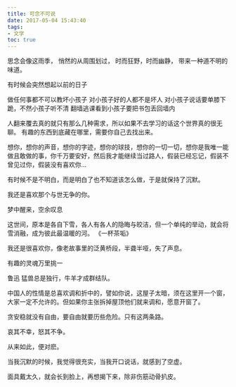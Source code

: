 ```yaml
---
title: 可念不可说
date: 2017-05-04 15:43:40
tags:
- 文学
toc: true
---
```

思念会像这雨季，
悄然的从周围划过，
时而狂野，时而幽静，
带来一种道不明的味道。 

有时候会突然想起以前的日子
<!--more-->
做任何事都不可以教坏小孩子
对小孩子好的人都不是坏人
对小孩子说话要单膝下跪，不然小孩子听不清
翻墙逃课看到小孩子要把书包丢回墙内

人翻来覆去真的就只有那么几种需求，所以如果不去学习的话这个世界真的很无聊。
有趣的东西到底藏在哪里，需要你自己去找出来。

想你，想你的声音，想你的字迹，想你的球技，想你的一切一切，想你是我唯一能做且敢做的事，你千万要安好，然后我才能继续当过路人，假装已经忘记，假装不曾见过你，假装没有喜欢你... 

有时候不是不明白，而是明白了也不知道该怎么做，于是就保持了沉默。 

我还是喜欢那个与世无争的你。

梦中醒来，空余叹息

这世间，原本是各自下雪，各人有各人的隐晦与皎洁，但一个单纯的举动，就会将雪消融，成为彼此最温暖的河。 《一杯茶垢》 

我还是很喜欢你，像老故事里的泛黄桥段，半聋半哑，失了声息。 

有趣的灵魂万里挑一

鲁迅
猛兽总是独行，牛羊才成群结队。

中国人的性情是总喜欢调和折中的，譬如你说，这屋子太暗，须在这里开一个窗，大家一定不允许的。但如果你主张拆掉屋顶他们就来调和，愿意开窗了。

贪安稳就没有自由，要自由就要历些危险。只有这两条路。

哀其不幸，怒其不争。

从来如此，便对麽。

当我沉默的时候，我觉得很充实，当我开口说话，就感到了空虚。

面具戴太久，就会长到脸上，再想揭下来，除非伤筋动骨扒皮。
